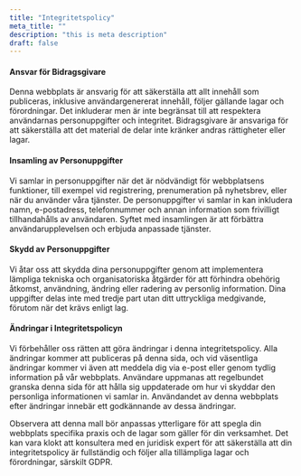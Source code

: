```yaml
---
title: "Integritetspolicy"
meta_title: ""
description: "this is meta description"
draft: false
---
```


#### Ansvar för Bidragsgivare

Denna webbplats är ansvarig för att säkerställa att allt innehåll som publiceras, inklusive användargenererat innehåll, följer gällande lagar och förordningar. Det inkluderar men är inte begränsat till att respektera användarnas personuppgifter och integritet. Bidragsgivare är ansvariga för att säkerställa att det material de delar inte kränker andras rättigheter eller lagar.

#### Insamling av Personuppgifter

Vi samlar in personuppgifter när det är nödvändigt för webbplatsens funktioner, till exempel vid registrering, prenumeration på nyhetsbrev, eller när du använder våra tjänster. De personuppgifter vi samlar in kan inkludera namn, e-postadress, telefonnummer och annan information som frivilligt tillhandahålls av användaren. Syftet med insamlingen är att förbättra användarupplevelsen och erbjuda anpassade tjänster.

#### Skydd av Personuppgifter

Vi åtar oss att skydda dina personuppgifter genom att implementera lämpliga tekniska och organisatoriska åtgärder för att förhindra obehörig åtkomst, användning, ändring eller radering av personlig information. Dina uppgifter delas inte med tredje part utan ditt uttryckliga medgivande, förutom när det krävs enligt lag.

#### Ändringar i Integritetspolicyn

Vi förbehåller oss rätten att göra ändringar i denna integritetspolicy. Alla ändringar kommer att publiceras på denna sida, och vid väsentliga ändringar kommer vi även att meddela dig via e-post eller genom tydlig information på vår webbplats. Användare uppmanas att regelbundet granska denna sida för att hålla sig uppdaterade om hur vi skyddar den personliga informationen vi samlar in. Användandet av denna webbplats efter ändringar innebär ett godkännande av dessa ändringar.

Observera att denna mall bör anpassas ytterligare för att spegla din webbplats specifika praxis och de lagar som gäller för din verksamhet. Det kan vara klokt att konsultera med en juridisk expert för att säkerställa att din integritetspolicy är fullständig och följer alla tillämpliga lagar och förordningar, särskilt GDPR.
